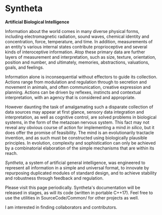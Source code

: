 # Syntheta
**Artificial Biological Intelligence**

Information about the world comes in many diverse physical forms, including electromagnetic radiation, sound waves, chemical identity and concentration, force, temperature, and time. In addition, measurements of an entity's various internal states contribute proprioceptive and several kinds of interoceptive information. Atop these primary data are further layers of measurement and interpretation, such as size, texture, orientation, position and number, and ultimately, memories, abstractions, valuations, goals, and feelings.

Information alone is inconsequential without effectors to guide its collection. Actions range from modulation and regulation through to secretion and movement in animals, and often communication, creative expression and planning. Actions can be driven by reflexes, instincts and contextual interpretation, with an agency that is considered and appropriate.

However daunting the task of amalgamating such a disparate collection of data sources may appear at first glance, sensory data integration and interpretation, as well as cognitive control, are solved problems in biological systems, in the form of the metazoan nervous system. This fact may not reveal any obvious course of action for implementing a mind *in silico*, but it does offer the promise of feasibility. The mind is an evolutionarily tractacle invention, and as such must be constructed using biologically plausible principles. In evolution, complexity and sophistication can only be achieved by a combinatorial elaboration of the simple mechanisms that are within its reach.

*Syntheta*, a system of artificial general intelligence, was engineered to represent all information in a simple and universal format, to innovate by repurposing duplicated modules of standard design, and to achieve stability and robustness through feedback and regulation.

Please visit this page periodically. Syntheta's documentation will be released in stages, as will its code (written in portable C++17). Feel free to use the utilities in SourceCode/Common/ for other projects as well.

I am interested in finding collaborators and contributors.


